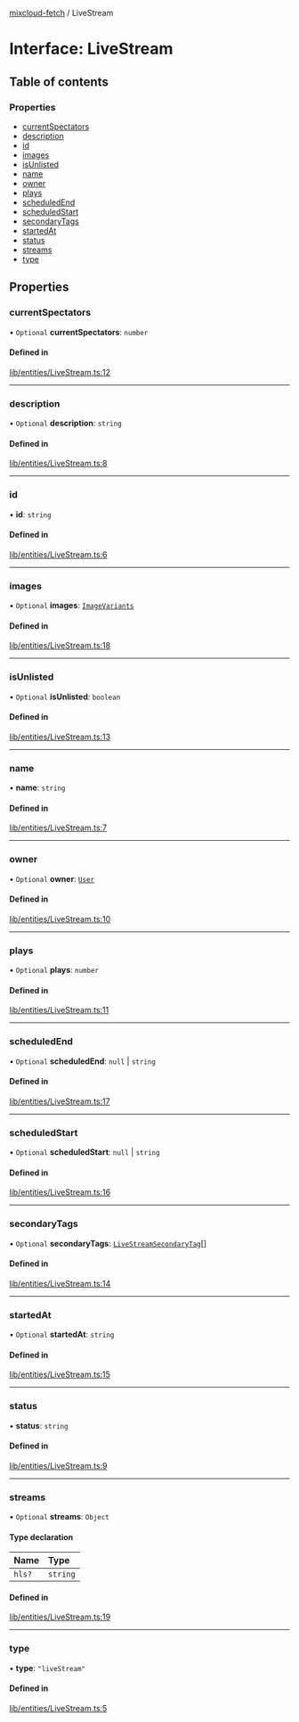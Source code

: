 [mixcloud-fetch](../README.md) / LiveStream

# Interface: LiveStream

## Table of contents

### Properties

- [currentSpectators](LiveStream.md#currentspectators)
- [description](LiveStream.md#description)
- [id](LiveStream.md#id)
- [images](LiveStream.md#images)
- [isUnlisted](LiveStream.md#isunlisted)
- [name](LiveStream.md#name)
- [owner](LiveStream.md#owner)
- [plays](LiveStream.md#plays)
- [scheduledEnd](LiveStream.md#scheduledend)
- [scheduledStart](LiveStream.md#scheduledstart)
- [secondaryTags](LiveStream.md#secondarytags)
- [startedAt](LiveStream.md#startedat)
- [status](LiveStream.md#status)
- [streams](LiveStream.md#streams)
- [type](LiveStream.md#type)

## Properties

### currentSpectators

• `Optional` **currentSpectators**: `number`

#### Defined in

[lib/entities/LiveStream.ts:12](https://github.com/patrickkfkan/mixcloud-fetch/blob/0699b4e/src/lib/entities/LiveStream.ts#L12)

___

### description

• `Optional` **description**: `string`

#### Defined in

[lib/entities/LiveStream.ts:8](https://github.com/patrickkfkan/mixcloud-fetch/blob/0699b4e/src/lib/entities/LiveStream.ts#L8)

___

### id

• **id**: `string`

#### Defined in

[lib/entities/LiveStream.ts:6](https://github.com/patrickkfkan/mixcloud-fetch/blob/0699b4e/src/lib/entities/LiveStream.ts#L6)

___

### images

• `Optional` **images**: [`ImageVariants`](ImageVariants.md)

#### Defined in

[lib/entities/LiveStream.ts:18](https://github.com/patrickkfkan/mixcloud-fetch/blob/0699b4e/src/lib/entities/LiveStream.ts#L18)

___

### isUnlisted

• `Optional` **isUnlisted**: `boolean`

#### Defined in

[lib/entities/LiveStream.ts:13](https://github.com/patrickkfkan/mixcloud-fetch/blob/0699b4e/src/lib/entities/LiveStream.ts#L13)

___

### name

• **name**: `string`

#### Defined in

[lib/entities/LiveStream.ts:7](https://github.com/patrickkfkan/mixcloud-fetch/blob/0699b4e/src/lib/entities/LiveStream.ts#L7)

___

### owner

• `Optional` **owner**: [`User`](User.md)

#### Defined in

[lib/entities/LiveStream.ts:10](https://github.com/patrickkfkan/mixcloud-fetch/blob/0699b4e/src/lib/entities/LiveStream.ts#L10)

___

### plays

• `Optional` **plays**: `number`

#### Defined in

[lib/entities/LiveStream.ts:11](https://github.com/patrickkfkan/mixcloud-fetch/blob/0699b4e/src/lib/entities/LiveStream.ts#L11)

___

### scheduledEnd

• `Optional` **scheduledEnd**: ``null`` \| `string`

#### Defined in

[lib/entities/LiveStream.ts:17](https://github.com/patrickkfkan/mixcloud-fetch/blob/0699b4e/src/lib/entities/LiveStream.ts#L17)

___

### scheduledStart

• `Optional` **scheduledStart**: ``null`` \| `string`

#### Defined in

[lib/entities/LiveStream.ts:16](https://github.com/patrickkfkan/mixcloud-fetch/blob/0699b4e/src/lib/entities/LiveStream.ts#L16)

___

### secondaryTags

• `Optional` **secondaryTags**: [`LiveStreamSecondaryTag`](LiveStreamSecondaryTag.md)[]

#### Defined in

[lib/entities/LiveStream.ts:14](https://github.com/patrickkfkan/mixcloud-fetch/blob/0699b4e/src/lib/entities/LiveStream.ts#L14)

___

### startedAt

• `Optional` **startedAt**: `string`

#### Defined in

[lib/entities/LiveStream.ts:15](https://github.com/patrickkfkan/mixcloud-fetch/blob/0699b4e/src/lib/entities/LiveStream.ts#L15)

___

### status

• **status**: `string`

#### Defined in

[lib/entities/LiveStream.ts:9](https://github.com/patrickkfkan/mixcloud-fetch/blob/0699b4e/src/lib/entities/LiveStream.ts#L9)

___

### streams

• `Optional` **streams**: `Object`

#### Type declaration

| Name | Type |
| :------ | :------ |
| `hls?` | `string` |

#### Defined in

[lib/entities/LiveStream.ts:19](https://github.com/patrickkfkan/mixcloud-fetch/blob/0699b4e/src/lib/entities/LiveStream.ts#L19)

___

### type

• **type**: ``"liveStream"``

#### Defined in

[lib/entities/LiveStream.ts:5](https://github.com/patrickkfkan/mixcloud-fetch/blob/0699b4e/src/lib/entities/LiveStream.ts#L5)
